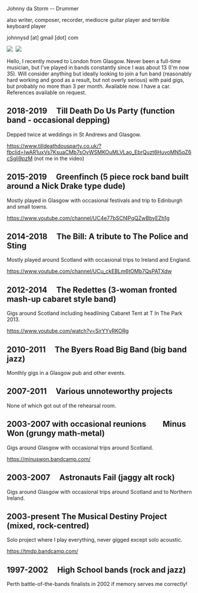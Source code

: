 Johnny da Storm -- Drummer

also writer, composer, recorder, mediocre guitar player and terrible keyboard player

johnnysd [at] gmail [dot] com

![](file:///MusicCV_files/image002.jpg) 
![](file:///C:/Users/johnn/AppData/Local/Temp/msohtmlclip1/01/clip_image004.jpg)

Hello, I recently moved to London from Glasgow. Never been a full-time musician, but I've played in bands constantly since I was about 13 (I'm now 35). Will consider anything but ideally looking to join a fun band (reasonably hard working and good as a result, but not overly serious) with paid gigs, but probably no more than 3 per month. Available now. I have a car. References available on request.

2018-2019     Till Death Do Us Party (function band - occasional depping)
-------------------------------------------------------------------------

Depped twice at weddings in St Andrews and Glasgow.

<https://www.tilldeathdousparty.co.uk/?fbclid=IwAR1uxVs7KsuaCMb7sOvWSMKOuMLVLao_EbrQuzt6HuvoMN5qZ6cSglj9pzM> (not me in the video)

2015-2019     Greenfinch (5 piece rock band built around a Nick Drake type dude)
--------------------------------------------------------------------------------

Mostly played in Glasgow with occasional festivals and trip to Edinburgh and small towns.

<https://www.youtube.com/channel/UC4e77bSCf4PqQZwBbyEZh1g>

2014-2018     The Bill: A tribute to The Police and Sting
---------------------------------------------------------

Mostly played around Scotland with occasional trips to Ireland and England.

<https://www.youtube.com/channel/UCu_ckEBLm6tOMb7QsPATXdw>

2012-2014     The Redettes (3-woman fronted mash-up cabaret style band)
-----------------------------------------------------------------------

Gigs around Scotland including headlining Cabaret Tent at T In The Park 2013.

<https://www.youtube.com/watch?v=SirYYyRKORg>

2010-2011     The Byers Road Big Band (big band jazz)
-----------------------------------------------------

Monthly gigs in a Glasgow pub and other events.

2007-2011     Various unnoteworthy projects
-------------------------------------------

None of which got out of the rehearsal room.

2003-2007 with occasional reunions         Minus Won (grungy math-metal)
------------------------------------------------------------------------

Gigs around Glasgow with occasional trips around Scotland.

<https://minuswon.bandcamp.com/>

2003-2007     Astronauts Fail (jaggy alt rock)
----------------------------------------------

Gigs around Glasgow with occasional trips around Scotland and to Northern Ireland.

2003-present The Musical Destiny Project (mixed, rock-centred)
--------------------------------------------------------------

Solo project where I play everything, never gigged except solo acoustic.

<https://tmdp.bandcamp.com/>

1997-2002     High School bands (rock and jazz)
-----------------------------------------------

Perth battle-of-the-bands finalists in 2002 if memory serves me correctly!
